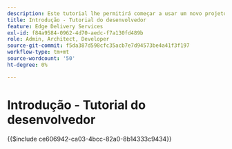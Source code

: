 ```yaml
---
description: Este tutorial lhe permitirá começar a usar um novo projeto do Adobe Experience Manager (AEM). Dentro de dez a vinte minutos, você terá criado seu próprio site e poderá criar, visualizar e publicar seu próprio conteúdo, estilizar e adicionar novos blocos.
title: Introdução - Tutorial do desenvolvedor
feature: Edge Delivery Services
exl-id: f84a9584-0962-4d70-aedc-f7a130fd489b
role: Admin, Architect, Developer
source-git-commit: f5da387d598cfc35acb7e7d94573be4a41f3f197
workflow-type: tm+mt
source-wordcount: '50'
ht-degree: 0%

---
```


# Introdução - Tutorial do desenvolvedor

{{$include ce606942-ca03-4bcc-82a0-8b14333c9434}}
